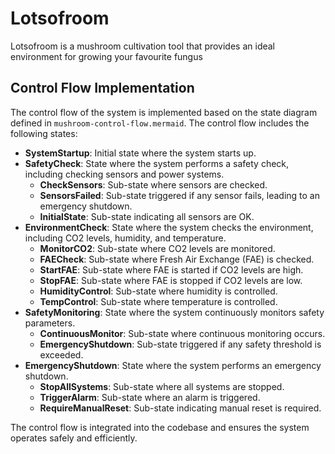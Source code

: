 # Lotsofroom
Lotsofroom is a mushroom cultivation tool that provides an ideal environment for growing your favourite fungus

## Control Flow Implementation

The control flow of the system is implemented based on the state diagram defined in `mushroom-control-flow.mermaid`. The control flow includes the following states:

- **SystemStartup**: Initial state where the system starts up.
- **SafetyCheck**: State where the system performs a safety check, including checking sensors and power systems.
  - **CheckSensors**: Sub-state where sensors are checked.
  - **SensorsFailed**: Sub-state triggered if any sensor fails, leading to an emergency shutdown.
  - **InitialState**: Sub-state indicating all sensors are OK.
- **EnvironmentCheck**: State where the system checks the environment, including CO2 levels, humidity, and temperature.
  - **MonitorCO2**: Sub-state where CO2 levels are monitored.
  - **FAECheck**: Sub-state where Fresh Air Exchange (FAE) is checked.
  - **StartFAE**: Sub-state where FAE is started if CO2 levels are high.
  - **StopFAE**: Sub-state where FAE is stopped if CO2 levels are low.
  - **HumidityControl**: Sub-state where humidity is controlled.
  - **TempControl**: Sub-state where temperature is controlled.
- **SafetyMonitoring**: State where the system continuously monitors safety parameters.
  - **ContinuousMonitor**: Sub-state where continuous monitoring occurs.
  - **EmergencyShutdown**: Sub-state triggered if any safety threshold is exceeded.
- **EmergencyShutdown**: State where the system performs an emergency shutdown.
  - **StopAllSystems**: Sub-state where all systems are stopped.
  - **TriggerAlarm**: Sub-state where an alarm is triggered.
  - **RequireManualReset**: Sub-state indicating manual reset is required.

The control flow is integrated into the codebase and ensures the system operates safely and efficiently.
